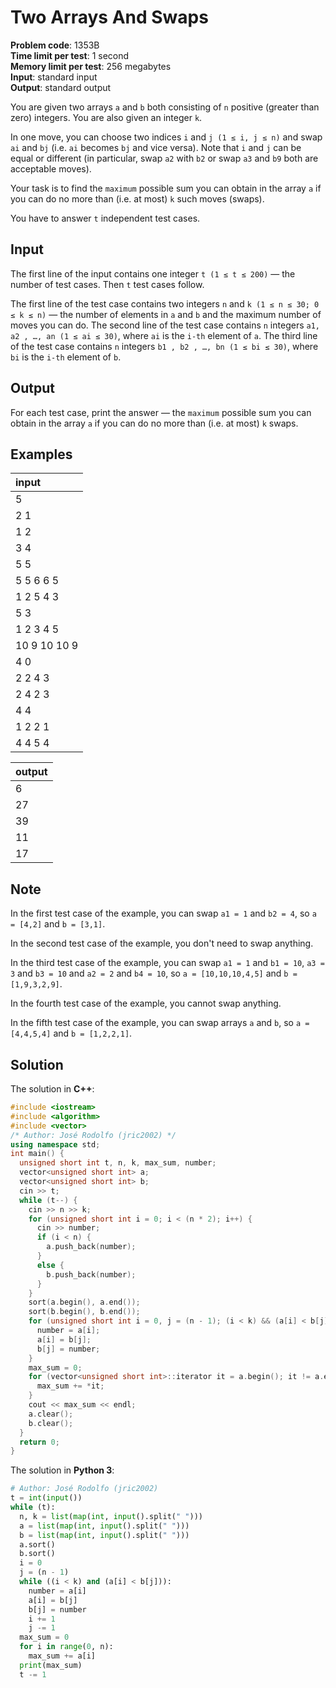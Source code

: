 # Two Arrays And Swaps
**Problem code**: 1353B  
**Time limit per test**: 1 second  
**Memory limit per test**: 256 megabytes  
**Input**: standard input  
**Output**: standard output  

You are given two arrays `a` and `b` both consisting of `n` positive (greater than zero) integers. You are also given an integer `k`.

In one move, you can choose two indices `i` and `j (1 ≤ i, j ≤ n)` and swap `ai` and `bj` (i.e. `ai` becomes `bj` and vice versa). Note that `i` and `j` can be equal or different (in particular, swap `a2` with `b2` or swap `a3` and `b9` both are acceptable moves).

Your task is to find the `maximum` possible sum you can obtain in the array `a` if you can do no more than (i.e. at most) `k` such moves (swaps).

You have to answer `t` independent test cases.

## Input
The first line of the input contains one integer `t (1 ≤ t ≤ 200)` — the number of test cases. Then `t` test cases follow.

The first line of the test case contains two integers `n` and `k (1 ≤ n ≤ 30; 0 ≤ k ≤ n)` — the number of elements in `a` and `b` and the maximum number of moves you can do. The second line of the test case contains `n` integers `a1, a2 , …, an (1 ≤ ai ≤ 30)`, where `ai` is the `i-th` element of `a`. The third line of the test case contains `n` integers `b1 , b2 , …, bn (1 ≤ bi ≤ 30)`, where `bi` is the `i-th` element of `b`.

## Output
For each test case, print the answer — the `maximum` possible sum you can obtain in the array `a` if you can do no more than (i.e. at most) `k` swaps.

## Examples
| input |
| :--- |
| 5 |
| 2 1 |
| 1 2 |
| 3 4 |
| 5 5 |
| 5 5 6 6 5 |
| 1 2 5 4 3 |
| 5 3 |
| 1 2 3 4 5 |
| 10 9 10 10 9 |
| 4 0 |
| 2 2 4 3 |
| 2 4 2 3 |
| 4 4 |
| 1 2 2 1 |
| 4 4 5 4 |

| output |
| :--- |
| 6 |
| 27 |
| 39 |
| 11 |
| 17 |

## Note
In the first test case of the example, you can swap `a1 = 1` and `b2 = 4`, so `a = [4,2]` and `b = [3,1]`.

In the second test case of the example, you don't need to swap anything.

In the third test case of the example, you can swap `a1 = 1` and `b1 = 10`, `a3 = 3` and `b3 = 10` and `a2 = 2` and `b4 = 10`, so `a = [10,10,10,4,5]` and `b = [1,9,3,2,9]`.

In the fourth test case of the example, you cannot swap anything.

In the fifth test case of the example, you can swap arrays `a` and `b`, so `a = [4,4,5,4]` and `b = [1,2,2,1]`.

## Solution
The solution in **C++**:
```cpp
#include <iostream>
#include <algorithm>
#include <vector>
/* Author: José Rodolfo (jric2002) */
using namespace std;
int main() {
  unsigned short int t, n, k, max_sum, number;
  vector<unsigned short int> a;
  vector<unsigned short int> b;
  cin >> t;
  while (t--) {
    cin >> n >> k;
    for (unsigned short int i = 0; i < (n * 2); i++) {
      cin >> number;
      if (i < n) {
        a.push_back(number);
      }
      else {
        b.push_back(number);
      }
    }
    sort(a.begin(), a.end());
    sort(b.begin(), b.end());
    for (unsigned short int i = 0, j = (n - 1); (i < k) && (a[i] < b[j]); i++, j--) {
      number = a[i];
      a[i] = b[j];
      b[j] = number;
    }
    max_sum = 0;
    for (vector<unsigned short int>::iterator it = a.begin(); it != a.end(); it++) {
      max_sum += *it;
    }
    cout << max_sum << endl;
    a.clear();
    b.clear();
  }
  return 0;
}
```

The solution in **Python 3**:
```python
# Author: José Rodolfo (jric2002)
t = int(input())
while (t):
  n, k = list(map(int, input().split(" ")))
  a = list(map(int, input().split(" ")))
  b = list(map(int, input().split(" ")))
  a.sort()
  b.sort()
  i = 0
  j = (n - 1)
  while ((i < k) and (a[i] < b[j])):
    number = a[i]
    a[i] = b[j]
    b[j] = number
    i += 1
    j -= 1
  max_sum = 0
  for i in range(0, n):
    max_sum += a[i]
  print(max_sum)
  t -= 1
```